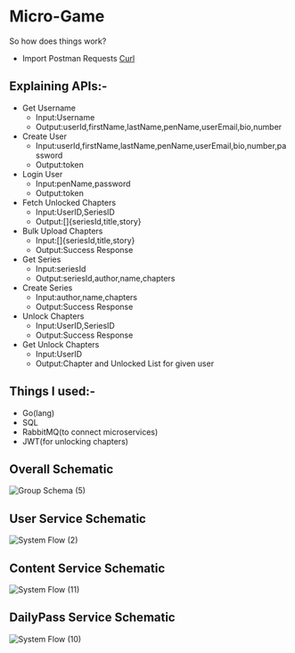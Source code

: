 # Micro-Game
So how does things work?
* Import Postman Requests [Curl](https://go.postman.co/workspace/My-Workspace~6a5d2256-e31b-4175-8e51-f49f4bdb27d1/collection/14182772-67a55a70-150d-4fa3-b93b-84c479113a1b?action=share&creator=14182772)

## Explaining APIs:-
* Get Username
  - Input:Username
  - Output:userId,firstName,lastName,penName,userEmail,bio,number
* Create User
  - Input:userId,firstName,lastName,penName,userEmail,bio,number,password
  - Output:token
* Login User
  - Input:penName,password
  - Output:token
* Fetch Unlocked Chapters
  - Input:UserID,SeriesID
  - Output:[]{seriesId,title,story}
* Bulk Upload Chapters
  - Input:[]{seriesId,title,story}
  - Output:Success Response
* Get Series
  - Input:seriesId
  - Output:seriesId,author,name,chapters
* Create Series
  - Input:author,name,chapters
  - Output:Success Response
* Unlock Chapters
  - Input:UserID,SeriesID
  - Output:Success Response
* Get Unlock Chapters
  - Input:UserID
  - Output:Chapter and Unlocked List for given user
## Things I used:-
* Go(lang)
* SQL
* RabbitMQ(to connect microservices)
* JWT(for unlocking chapters)

## Overall Schematic 
![Group Schema (5)](https://user-images.githubusercontent.com/60891544/161864560-2e77405a-282d-47ed-9764-9808f189b6a0.png)

## User Service Schematic
![System Flow (2)](https://user-images.githubusercontent.com/60891544/161865343-a28fd6e8-391a-44d1-83c9-d7b3c2afa5cc.png)

## Content Service Schematic
![System Flow (11)](https://user-images.githubusercontent.com/60891544/161868158-7b49b558-a787-4bf1-8ec5-4a69abb12bd9.png)

## DailyPass Service Schematic
![System Flow (10)](https://user-images.githubusercontent.com/60891544/161868089-8a9ad952-acd4-4d8f-b93e-986ec9ee88f1.png)

